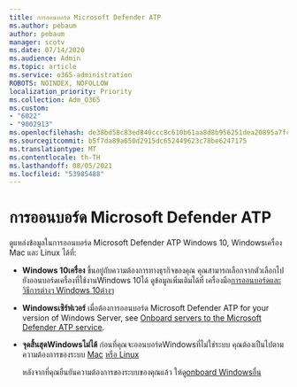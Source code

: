 ```yaml
---
title: การออนบอร์ด Microsoft Defender ATP
ms.author: pebaum
author: pebaum
manager: scotv
ms.date: 07/14/2020
ms.audience: Admin
ms.topic: article
ms.service: o365-administration
ROBOTS: NOINDEX, NOFOLLOW
localization_priority: Priority
ms.collection: Adm_O365
ms.custom:
- "6022"
- "9002913"
ms.openlocfilehash: de38bd58c83ed840ccc8c610b61aa8d8b956251dea20895a7fc0e193d11585df
ms.sourcegitcommit: b5f7da89a650d2915dc652449623c78be6247175
ms.translationtype: MT
ms.contentlocale: th-TH
ms.lasthandoff: 08/05/2021
ms.locfileid: "53985488"
---
```

# <a name="onboarding-microsoft-defender-atp"></a>การออนบอร์ด Microsoft Defender ATP

ดูแหล่งข้อมูลในการออนบอร์ด Microsoft Defender ATP Windows 10, Windowsเครื่อง Mac และ Linux ได้ที่: 

- **Windows 10เครื่อง** ขึ้นอยู่กับความต้องการทางธุรกิจของคุณ คุณสามารถเลือกจากตัวเลือกไปยังออนบอร์ดเครื่องที่ใช้งานWindows 10ได้ ดูข้อมูลเพิ่มเติมได้ที่ เครื่องมือ[การออนบอร์ดและวิธีการต่างๆ Windows 10ต่างๆ](/windows/security/threat-protection/microsoft-defender-atp/configure-endpoints) 

- **Windowsเซิร์ฟเวอร์** เมื่อต้องการออนบอร์ด Microsoft Defender ATP for your version of Windows Server, see [Onboard servers to the Microsoft Defender ATP service](/windows/security/threat-protection/microsoft-defender-atp/configure-server-endpoints).

- **จุดสิ้นสุดWindowsไม่ได้**  ก่อนที่คุณจะออนบอร์ดWindowsที่ไม่ใช่ระบบ คุณต้องเป็นไปตามความต้องการของระบบ [Mac](/windows/security/threat-protection/microsoft-defender-atp/microsoft-defender-atp-mac#system-requirements) [หรือ Linux](/windows/security/threat-protection/microsoft-defender-atp/microsoft-defender-atp-linux#system-requirements)

    หลังจากที่คุณยืนยันความต้องการของระบบของคุณแล้ว ให้ดู[onboard Windowsอื่น](/windows/security/threat-protection/microsoft-defender-atp/configure-endpoints-non-windows#onboarding-non-windows-machines)